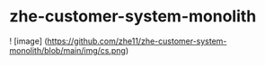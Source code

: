 # zhe-customer-system-monolith


! [image] (https://github.com/zhe11/zhe-customer-system-monolith/blob/main/img/cs.png)